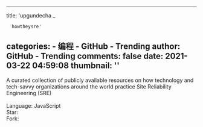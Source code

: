 
---
title: 'upgundecha _

      howtheysre'
categories: 
    - 编程
    - GitHub - Trending
author: GitHub - Trending
comments: false
date: 2021-03-22 04:59:08
thumbnail: ''
---

<div>   
A curated collection of publicly available resources on how technology and tech-savvy organizations around the world practice Site Reliability Engineering (SRE)
    <br>
                            <br>Language: JavaScript
                            <br>Star: 
                            <br>Fork:   
</div>
            